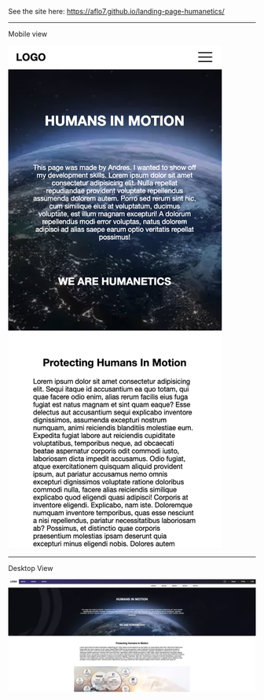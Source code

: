 See the site here: https://aflo7.github.io/landing-page-humanetics/

<hr>

Mobile view

![alt](./mobile.png)

<hr>

Desktop View

![alt](./desktop.png)